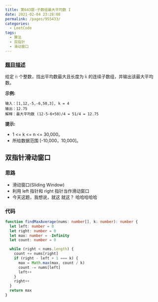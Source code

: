 ```yaml
---
title: 第643题-子数组最大平均数 I
date: 2021-02-04 23:28:08
permalink: /pages/955433/
categories:
  - LeetCode
tags:
  - 算法
  - 双指针
  - 滑动窗口
---
```


### [题目描述](https://leetcode-cn.com/problems/maximum-average-subarray-i/)

给定 <font style="background: #eee; color: #666;">n</font> 个整数，找出平均数最大且长度为 <font style="background: #eee; color: #666;">k</font> 的连续子数组，并输出该最大平均数。

<!-- more -->

**示例:**

```
输入：[1,12,-5,-6,50,3], k = 4
输出：12.75
解释：最大平均数 (12-5-6+50)/4 = 51/4 = 12.75
```

**提示:**

- 1 <= k <= n <= 30,000。
- 所给数据范围 [-10,000，10,000]。

## 双指针滑动窗口

### 思路

- 滑动窗口(Sliding Window)
- 利用 left 指针和 right 指针当作滑动窗口
- 今天这题，我想说，就这 就这？ 哈哈哈哈哈

### 代码

```TypeScript
function findMaxAverage(nums: number[], k: number): number {
  let left: number = 0
  let right: number = 0
  let max: number = -Infinity
  let count: number = 0

  while (right < nums.length) {
    count += nums[right]
    if (right - left + 1 === k) {
      max = Math.max(max, count / k)
      count -= nums[left]
      left++
    }
    right++
  }
  return max
}
```
